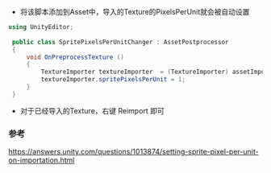- 将该脚本添加到Asset中，导入的Texture的PixelsPerUnit就会被自动设置

``` csharp
using UnityEditor;
 
 public class SpritePixelsPerUnitChanger : AssetPostprocessor
 {
     void OnPreprocessTexture ()
     {
         TextureImporter textureImporter  = (TextureImporter) assetImporter;
         textureImporter.spritePixelsPerUnit = 1;
     }
 }
 ```

 - 对于已经导入的Texture，右键 Reimport 即可


 ### 参考
 https://answers.unity.com/questions/1013874/setting-sprite-pixel-per-unit-on-importation.html